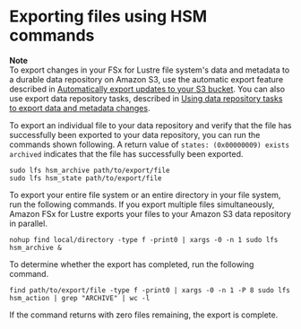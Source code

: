 # Exporting files using HSM commands<a name="exporting-files-hsm"></a>

**Note**  
To export changes in your FSx for Lustre file system's data and metadata to a durable data repository on Amazon S3, use the automatic export feature described in [Automatically export updates to your S3 bucket](autoexport-data-repo-dra.md)\. You can also use export data repository tasks, described in [Using data repository tasks to export data and metadata changes](export-data-repo-task-dra.md)\.

To export an individual file to your data repository and verify that the file has successfully been exported to your data repository, you can run the commands shown following\. A return value of `states: (0x00000009) exists archived` indicates that the file has successfully been exported\.

```
sudo lfs hsm_archive path/to/export/file
sudo lfs hsm_state path/to/export/file
```

To export your entire file system or an entire directory in your file system, run the following commands\. If you export multiple files simultaneously, Amazon FSx for Lustre exports your files to your Amazon S3 data repository in parallel\.

```
nohup find local/directory -type f -print0 | xargs -0 -n 1 sudo lfs hsm_archive &
```

To determine whether the export has completed, run the following command\.

```
find path/to/export/file -type f -print0 | xargs -0 -n 1 -P 8 sudo lfs hsm_action | grep "ARCHIVE" | wc -l
```

If the command returns with zero files remaining, the export is complete\.
